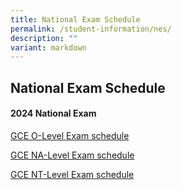```yaml
---
title: National Exam Schedule
permalink: /student-information/nes/
description: ""
variant: markdown
---
```

## National Exam Schedule

#### 2024 National Exam

[GCE O-Level Exam schedule](https://www.seab.gov.sg/docs/default-source/examination-timetable/gce-o-level-exam-timetable-as-at-24-may-2024-for-publication.pdf?sfvrsn=da8fceeb_1)

[GCE NA-Level Exam schedule](https://www.seab.gov.sg/docs/default-source/examination-timetable/gce-n-level-exam-timetable-for-publication-as-at-24-may.pdf?sfvrsn=9e38656_1)

[GCE NT-Level Exam schedule](https://www.seab.gov.sg/docs/default-source/examination-timetable/gce-n-level-exam-timetable-for-publication-as-at-24-may.pdf?sfvrsn=9e38656_1)
